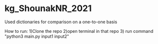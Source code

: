 # kg_ShounakNR_2021
Used dictionaries for comparison on a one-to-one basis

How to run:
1)Clone the repo 
2)open terminal in that repo
3) run command "python3 main.py input1 input2"
